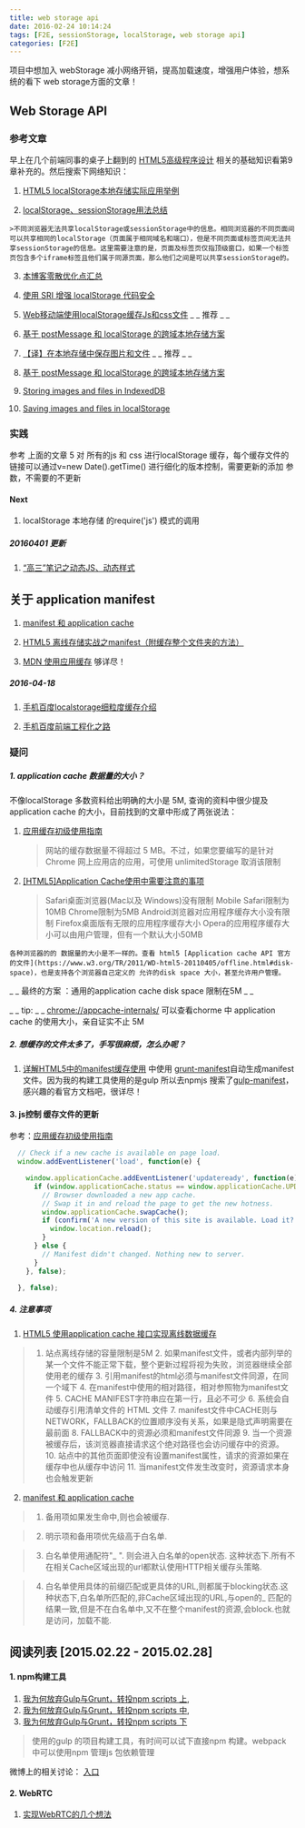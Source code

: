 ```yaml
---
title: web storage api
date: 2016-02-24 10:14:24
tags: [F2E, sessionStorage, localStorage, web storage api]
categories: [F2E]
---
```

项目中想加入 webStorage 减小网络开销，提高加载速度，增强用户体验，想系统的看下 web storage方面的文章！
<!-- more -->

## Web Storage API

### 参考文章

早上在几个前端同事的桌子上翻到的 [HTML5高级程序设计](http://book.douban.com/subject/5402708/) 相关的基础知识看第9章补充的。然后搜索下网络知识：

  1. [HTML5 localStorage本地存储实际应用举例](http://www.zhangxinxu.com/wordpress/2011/09/html5-localstorage%E6%9C%AC%E5%9C%B0%E5%AD%98%E5%82%A8%E5%AE%9E%E9%99%85%E5%BA%94%E7%94%A8%E4%B8%BE%E4%BE%8B/)

  2. [localStorage、sessionStorage用法总结](http://adamed.iteye.com/blog/1698740)

    >不同浏览器无法共享localStorage或sessionStorage中的信息。相同浏览器的不同页面间可以共享相同的localStorage（页面属于相同域名和端口），但是不同页面或标签页间无法共享sessionStorage的信息。这里需要注意的是，页面及标签页仅指顶级窗口，如果一个标签页包含多个iframe标签且他们属于同源页面，那么他们之间是可以共享sessionStorage的。

  3. [本博客零散优化点汇总](https://imququ.com/post/summary-of-my-blog-optimization.html)

  4. [使用 SRI 增强 localStorage 代码安全](https://imququ.com/post/enhance-security-for-ls-code.html)

  5. [Web移动端使用localStorage缓存Js和css文件](http://blog.csdn.net/a497785609/article/details/48321405)   _
_
 推荐 _
_


  6. [基于 postMessage 和 localStorage 的跨域本地存储方案](http://www.w3ctech.com/topic/284)

  7. [【译】在本地存储中保存图片和文件](http://www.w3ctech.com/topic/767)   _
_
 推荐 _
_


  8. [基于 postMessage 和 localStorage 的跨域本地存储方案](http://www.w3ctech.com/topic/284)

  9. [Storing images and files in IndexedDB](https://hacks.mozilla.org/2012/02/storing-images-and-files-in-indexeddb/)

  10. [Saving images and files in localStorage](https://hacks.mozilla.org/2012/02/saving-images-and-files-in-localstorage/)



### 实践

  参考 上面的文章 5 对 所有的js 和 css 进行localStorage 缓存，每个缓存文件的链接可以通过v=new Date().getTime() 进行细化的版本控制，需要更新的添加 参数，不需要的不更新


#### Next

  1. localStorage 本地存储 的require('js') 模式的调用

##### 20160401 更新
  1. [“高三”笔记之动态JS、动态样式](http://www.famanoder.com/bokes/56fd271ad20b0ffc34ae5983)

## 关于 application manifest

  1. [manifest 和 application cache](http://www.cnblogs.com/_franky/archive/2012/11/23/2783947.html)

  2. [HTML5 离线存储实战之manifest（附缓存整个文件夹的方法）](http://www.jnecw.com/p/490)

  3. [MDN 使用应用缓存](https://developer.mozilla.org/zh-CN/docs/Web/HTML/Using_the_application_cache) 够详尽！


##### 2016-04-18

  1. [手机百度localstorage细粒度缓存介绍](http://js8.in/2015/12/06/%E6%89%8B%E6%9C%BA%E7%99%BE%E5%BA%A6localstorage%E7%BB%86%E7%B2%92%E5%BA%A6%E7%BC%93%E5%AD%98%E4%BB%8B%E7%BB%8D/)

  2. [手机百度前端工程化之路](http://js8.in/2014/05/28/%E6%89%8B%E6%9C%BA%E7%99%BE%E5%BA%A6%E5%89%8D%E7%AB%AF%E5%B7%A5%E7%A8%8B%E5%8C%96%E4%B9%8B%E8%B7%AF/)

### 疑问
##### 1. application cache 数据量的大小？
不像localStorage 多数资料给出明确的大小是 5M, 查询的资料中很少提及 application cache 的大小，目前找到的文章中形成了两张说法：

  1. [应用缓存初级使用指南](http://www.html5rocks.com/zh/tutorials/appcache/beginner/)

     > 网站的缓存数据量不得超过 5 MB。不过，如果您要编写的是针对 Chrome 网上应用店的应用，可使用 unlimitedStorage 取消该限制

  2. [[HTML5]Application Cache使用中需要注意的事项](http://blog.csdn.net/spring21st/article/details/7222390)

     >  Safari桌面浏览器(Mac以及 Windows)没有限制
        Mobile Safari限制为10MB
        Chrome限制为5MB
        Android浏览器对应用程序缓存大小没有限制
        Firefox桌面版有无限的应用程序缓存大小
        Opera的应用程序缓存大小可以由用户管理，但有一个默认大小50MB

    各种浏览器的的 数据量的大小是不一样的。查看 html5 [Application cache API 官方的文件](https://www.w3.org/TR/2011/WD-html5-20110405/offline.html#disk-space)，也是支持各个浏览器自己定义的 允许的disk space 大小，甚至允许用户管理。

  _
_
 最终的方案 ：通用的application cache disk space 限制在5M _
_


  _
_
 tip: _
_
 [chrome://appcache-internals/](chrome://appcache-internals/) 可以查看chorme 中 application cache 的使用大小，亲自证实不止 5M


##### 2. 想缓存的文件太多了，手写很麻烦，怎么办呢？

  1. [详解HTML5中的manifest缓存使用](http://www.jb51.net/html5/376884.html) 中使用 [grunt-manifest](https://www.npmjs.com/package/grunt-manifest)自动生成manifest文件。因为我的构建工具使用的是gulp 所以去npmjs 搜索了[gulp-manifest](https://www.npmjs.com/package/gulp-manifest)，感兴趣的看官方文档吧，很详尽！


#### 3. js控制 缓存文件的更新

  参考：[应用缓存初级使用指南](http://www.html5rocks.com/zh/tutorials/appcache/beginner/)
  ``` Javascript
    // Check if a new cache is available on page load.
    window.addEventListener('load', function(e) {

      window.applicationCache.addEventListener('updateready', function(e) {
        if (window.applicationCache.status == window.applicationCache.UPDATEREADY) {
          // Browser downloaded a new app cache.
          // Swap it in and reload the page to get the new hotness.
          window.applicationCache.swapCache();
          if (confirm('A new version of this site is available. Load it?')) {
            window.location.reload();
          }
        } else {
          // Manifest didn't changed. Nothing new to server.
        }
      }, false);

    }, false);

  ```


##### 4. 注意事项

  1. [ HTML5 使用application cache 接口实现离线数据缓存](http://blog.csdn.net/fdipzone/article/details/12718945)

  > 1. 站点离线存储的容量限制是5M
    2. 如果manifest文件，或者内部列举的某一个文件不能正常下载，整个更新过程将视为失败，浏览器继续全部使用老的缓存
    3. 引用manifest的html必须与manifest文件同源，在同一个域下
    4. 在manifest中使用的相对路径，相对参照物为manifest文件
    5. CACHE MANIFEST字符串应在第一行，且必不可少
    6. 系统会自动缓存引用清单文件的 HTML 文件
    7. manifest文件中CACHE则与NETWORK，FALLBACK的位置顺序没有关系，如果是隐式声明需要在最前面
    8. FALLBACK中的资源必须和manifest文件同源
    9. 当一个资源被缓存后，该浏览器直接请求这个绝对路径也会访问缓存中的资源。
    10. 站点中的其他页面即使没有设置manifest属性，请求的资源如果在缓存中也从缓存中访问
    11. 当manifest文件发生改变时，资源请求本身也会触发更新

  2. [manifest 和 application cache](http://www.cnblogs.com/_franky/archive/2012/11/23/2783947.html)

  >  1. 备用项如果发生命中,则也会被缓存.

  >  2. 明示项和备用项优先级高于白名单.

  >  3. 白名单使用通配符"_
". 则会进入白名单的open状态. 这种状态下.所有不在相关Cache区域出现的url都默认使用HTTP相关缓存头策略.

  >  4. 白名单使用具体的前缀匹配或更具体的URL,则都属于blocking状态.这种状态下,白名单所匹配的,非Cache区域出现的URL,与open的_
匹配的结果一致,但是不在白名单中,又不在整个manifest的资源,会block.也就是访问，加载不能.


## 阅读列表 [2015.02.22 - 2015.02.28]

#### 1. npm构建工具

  1. [我为何放弃Gulp与Grunt，转投npm scripts 上](http://www.infoq.com/cn/news/2016/02/gulp-grunt-npm-scripts-part1),
  2. [我为何放弃Gulp与Grunt，转投npm scripts 中](http://www.infoq.com/cn/news/2016/02/gulp-grunt-npm-scripts-part2),
  3. [我为何放弃Gulp与Grunt，转投npm scripts 下](http://www.infoq.com/cn/news/2016/02/gulp-grunt-npm-scripts-part3)

  > 使用的gulp 的项目构建工具，有时间可以试下直接npm 构建。webpack 中可以使用npm 管理js 包依赖管理

  微博上的相关讨论： [入口](http://weibo.com/1746173800/Dji2uysKB?type=comment#_rnd1456298199966)

#### 2. WebRTC

  1. [实现WebRTC的几个想法](http://www.infoq.com/cn/articles/webrtc-implementation-ideas)
